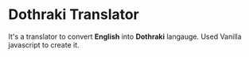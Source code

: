 # Dothraki Translator

It's a translator to convert **English** into **Dothraki** langauge. Used Vanilla javascript to create it.